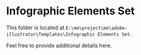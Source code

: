 # Infographic Elements Set

This folder is located at `E:\me\project\me\adobe-illustrator\Templates\Infographic Elements Set`.

Feel free to provide additional details here.